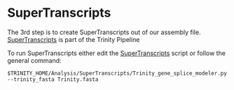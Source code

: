 # SuperTranscripts
The 3rd step is to create SuperTranscripts out of our assembly file. <br/>
[SuperTranscripts](https://github.com/trinityrnaseq/trinityrnaseq/wiki/SuperTranscripts) is part of the Trinity Pipeline

To run SuperTranscripts either edit the [SuperTranscripts](Scripts/03_SuperTranscript/SuperTranscripts.sh) script or follow the general command:
```
$TRINITY_HOME/Analysis/SuperTranscripts/Trinity_gene_splice_modeler.py --trinity_fasta Trinity.fasta
```

